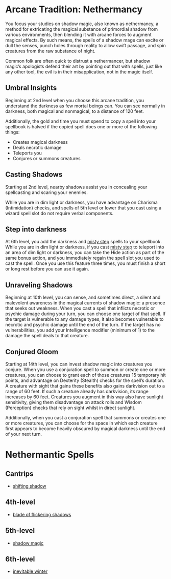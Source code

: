 # Arcane Tradition: Nethermancy
You focus your studies on shadow magic, also known as nethermancy, a method for extricating the magical substance of primordial shadow from various environments, then blending it with arcane forces to augment magical effects. By such means, the spells of a shadow mage can excite or dull the senses, punch holes through reality to allow swift passage, and spin creatures from the raw substance of night. 

Common folk are often quick to distrust a nethermancer, but shadow magic’s apologists defend their art by pointing out that with spells, just like any other tool, the evil is in their misapplication, not in the magic itself.

## Umbral Insights
Beginning at 2nd level when you choose this arcane tradition, you understand the darkness as few mortal beings can. You can see normally in darkness, both magical and nonmagical, to a distance of 120 feet.

Additionally, the gold and time you must spend to copy a spell into your spellbook is halved if the copied spell does one or more of the following things:
* Creates magical darkness
* Deals necrotic damage
* Teleports you
* Conjures or summons creatures

## Casting Shadows
Starting at 2nd level, nearby shadows assist you in concealing your spellcasting and scaring your enemies.

While you are in dim light or darkness, you have advantage on Charisma (Intimidation) checks, and spells of 5th level or lower that you cast using a wizard spell slot do not require verbal components.

## Step into darkness
At 6th level, you add the darkness and [misty step](https://www.dndbeyond.com/spells/misty-step) spells to your spellbook. While you are in dim light or darkness, if you cast [misty step](https://www.dndbeyond.com/spells/misty-step) to teleport into an area of dim light or darkness, you can take the Hide action as part of the same bonus action, and you immediately regain the spell slot you used to cast the spell. Once you use this feature three times, you must finish a short or long rest before you can use it again.

## Unraveling Shadows
Beginning at 10th level, you can sense, and sometimes direct, a silent and malevolent awareness in the magical currents of shadow magic: a presence that seeks out weakness. When you cast a spell that inflicts necrotic or psychic damage during your turn, you can choose one target of that spell. If the target is vulnerable to any damage types, it also becomes vulnerable to necrotic and psychic damage until the end of the turn. If the target has no vulnerabilities, you add your Intelligence modifier (minimum of 1) to the damage the spell deals to that creature.

## Conjured Gloom
Starting at 14th level, you can invest shadow magic into creatures you conjure. When you use a conjuration spell to summon or create one or more creatures, you can choose to grant each of those creatures 15 temporary hit points, and advantage on Dexterity (Stealth) checks for the spell’s duration. A creature with sight that gains these benefits also gains darkvision out to a range of 60 feet. If such a creature already has darkvision, its range increases by 60 feet. Creatures you augment in this way also have sunlight sensitivity, giving them disadvantage on attack rolls and Wisdom (Perception) checks that rely on sight whilst in direct sunlight.

Additionally, when you cast a conjuration spell that summons or creates one or more creatures, you can choose for the space in which each creature first appears to become heavily obscured by magical darkness until the end of your next turn.

# Nethermantic Spells

## Cantrips
* [shifting shadow](/Magic/Spells/shifting-shadow.md)

## 4th-level
* [blade of flickering shadows](/Magic/Spells/blade-of-flickering-shadows.md)

## 5th-level
* [shadow magic](/Magic/Spells/shadow-magic.md)

## 6th-level
* [inevitable winter](/Magic/Spells/inevitable-winter.md)

